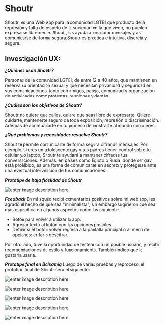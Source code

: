 

# **Shoutr**

Shoutr, es una Web App para la comunidad LGTBI que producto de la represión y falta de respeto de la sociedad en la que viven, no pueden expresarse libremente. Shoutr, los ayuda a encriptar mensajes y así comunicarse de forma segura.Shoutr es practica e intuitiva,  discreta y segura.


## **Investigación UX:**

***¿Quiénes usan Shoutr?***

Personas de la comunidad LGTBI, de entre 12 a 40 años, que mantienen en reserva su orientación sexual y que necesitan privacidad y seguridad en sus comunicaciones, tanto con amigos, pareja, comunidad y organización de actividades como protestas, reuniones y demás.

***¿Cuáles son los objetivos de Shoutr?***

Shoutr no quiere que calles, quiere que seas libre de expresarte. Quiere cuidarte, mantenerte seguro de toda exposición, represión o discriminación. Además de acompañarte en tu proceso de mostrarte al mundo como  eres.

***¿Qué problemas y necesidades resuelve Shoutr?***

Shout te permite comunicarte de forma segura cifrando mensajes. 
Por ejemplo, si eres un adolescente gay y tus padres tienen control sobre tu celular y/o laptop, Shoutr te ayudará a mantener cifradas tus conversaciones.  Además, en países como Egipto o Rusia, donde ser gay está prohibido, es una forma de comunicarse en secreto y protegerse ante una eventual intervención de tus comunicaciones.

***Prototipo de baja fidelidad de Shoutr***

![enter image description here](https://lh3.googleusercontent.com/ap3uB6YVjVMiJ6VkvoPURQ7BynYeLfIOkps4icgQ40SVgzwtlv15ZXnHQincyCzkblshQBpJ6HBv8A "Prototipo Baja Fidelidad")

***Feedback***
En mi squad recibí  comentarios positivos sobre mi web app, les agradó el hecho de que sea "minimalista", sin embargo sugirieron que sea más específica en algunos aspectos como los siguiente:

 - Botón para volver a utilizar la app.
 - Agregar texto  al botón con las opciones posibles.
 -  Definir si el botón volver regresa a la pantalla principal o al menú de opciones: crifar o descifrar.

Por otro lado, tuve la oportunidad de testear con un posible usuario, y recibí recomendaciones de estilo y funcionamiento. También indicó que le gustaría usarla.

***Prototipo final en Balsamiq***
Luego de varias pruebas y reproceso, el prototipo final de Shoutr será el siguiente:

![enter image description here](https://lh3.googleusercontent.com/RbzEpLU6JAT7z3W669HM5P5dsTW7ZsZFG3hGsJsXPu_6JMNy98qncOEuHnalqjmr1Ud7V-YI56le5Q "Primer página")


![enter image description here](https://lh3.googleusercontent.com/g575OaPj1AuxmRA4-WopanYoWfSDQLRor3lCYjzLvTVgHqG1hXT_DpaIhxpxuRb2UTz7xDfCbvdslQ "Primer Página con mensaje de error")

![enter image description here](https://lh3.googleusercontent.com/5qN_QJXx-jkzqrlvC4zyom_SsfLjK1Ae5HsTAelDlJc5b0ZumNswh3XFbqQn_UlXIS-skQqv7mPWkA)

![enter image description here](https://lh3.googleusercontent.com/cBA17CGKdCf-pN5_wMS_hVSwqYdXISXuINp93Xs3uKbVU5v_B1WIleB9uxnJGV1TDwpKrmTmxtaHPQ)

![enter image description here](https://lh3.googleusercontent.com/yWHqx009Hvr4q_oM-3y0TcDBsYIcpDBVm7XeVXrs9jokHjvDGbBBBiorJBfsIZsO6zuBoIONA17JMA)
